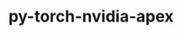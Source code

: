 ---
title: "py-torch-nvidia-apex"
layout: cache
categories: [package, develop]
meta: {"compilers": ["gcc@13.2.0"], "num_specs": 40, "num_specs_by_stack": {"ml-linux-aarch64-cpu": 10, "ml-linux-aarch64-cuda": 10, "ml-linux-x86_64-cpu": 11, "ml-linux-x86_64-cuda": 9, "root": 40}, "oss": ["ubuntu24.04"], "platforms": ["linux"], "stacks": ["ml-linux-aarch64-cpu", "ml-linux-aarch64-cuda", "ml-linux-x86_64-cpu", "ml-linux-x86_64-cuda", "root"], "targets": ["aarch64", "x86_64_v3"], "versions": ["24.04.01"]}
spec_details: [{"compiler": "gcc@13.2.0", "hash": "54r3xq7fskufmwttx74kij4tgl32tcaz", "os": "ubuntu24.04", "platform": "linux", "size": "-", "stacks": ["ml-linux-aarch64-cpu", "root"], "target": "aarch64", "variants": ["~bnp", "build_system=python_pip", "~cuda", "~cudnn_gbn_lib", "~fast_bottleneck", "~fast_layer_norm", "~fast_multihead_attn", "~fmhalib", "~focal_loss_cuda", "~fused_conv_bias_relu", "~fused_index_mul_2d", "~nccl_p2p_cuda", "patches:=8481b12,8e2e21a", "~peer_memory_cuda", "~permutation_search_cuda", "~transducer", "~xentropy"], "versions": ["24.04.01"]}, {"compiler": "gcc@13.2.0", "hash": "5n4txocmop44vtxb5ozsnilulj3zutjn", "os": "ubuntu24.04", "platform": "linux", "size": "-", "stacks": ["ml-linux-aarch64-cuda", "root"], "target": "aarch64", "variants": ["~bnp", "build_system=python_pip", "+cuda", "cuda_arch:=80", "~cudnn_gbn_lib", "~fast_bottleneck", "~fast_layer_norm", "~fast_multihead_attn", "~fmhalib", "~focal_loss_cuda", "~fused_conv_bias_relu", "~fused_index_mul_2d", "~nccl_p2p_cuda", "patches:=8481b12,8e2e21a", "~peer_memory_cuda", "~permutation_search_cuda", "~transducer", "~xentropy"], "versions": ["24.04.01"]}, {"compiler": "gcc@13.2.0", "hash": "5t2lex66mdyskovlnanrvfyogndvoqtp", "os": "ubuntu24.04", "platform": "linux", "size": "-", "stacks": ["ml-linux-x86_64-cpu", "root"], "target": "x86_64_v3", "variants": ["~bnp", "build_system=python_pip", "~cuda", "~cudnn_gbn_lib", "~fast_bottleneck", "~fast_layer_norm", "~fast_multihead_attn", "~fmhalib", "~focal_loss_cuda", "~fused_conv_bias_relu", "~fused_index_mul_2d", "~nccl_p2p_cuda", "patches:=8481b12,8e2e21a", "~peer_memory_cuda", "~permutation_search_cuda", "~transducer", "~xentropy"], "versions": ["24.04.01"]}, {"compiler": "gcc@13.2.0", "hash": "7iiftimrrqdnekroinko3aqqdilg2tfq", "os": "ubuntu24.04", "platform": "linux", "size": "-", "stacks": ["ml-linux-x86_64-cuda", "root"], "target": "x86_64_v3", "variants": ["~bnp", "build_system=python_pip", "+cuda", "cuda_arch:=80", "~cudnn_gbn_lib", "~fast_bottleneck", "~fast_layer_norm", "~fast_multihead_attn", "~fmhalib", "~focal_loss_cuda", "~fused_conv_bias_relu", "~fused_index_mul_2d", "~nccl_p2p_cuda", "patches:=8481b12,8e2e21a", "~peer_memory_cuda", "~permutation_search_cuda", "~transducer", "~xentropy"], "versions": ["24.04.01"]}, {"compiler": "gcc@13.2.0", "hash": "aaysg6u2ma7vjya5qe3zv2e7p6rvfow4", "os": "ubuntu24.04", "platform": "linux", "size": "-", "stacks": ["ml-linux-aarch64-cpu", "root"], "target": "aarch64", "variants": ["~bnp", "build_system=python_pip", "~cuda", "~cudnn_gbn_lib", "~fast_bottleneck", "~fast_layer_norm", "~fast_multihead_attn", "~fmhalib", "~focal_loss_cuda", "~fused_conv_bias_relu", "~fused_index_mul_2d", "~nccl_p2p_cuda", "patches:=8481b12,8e2e21a", "~peer_memory_cuda", "~permutation_search_cuda", "~transducer", "~xentropy"], "versions": ["24.04.01"]}, {"compiler": "gcc@13.2.0", "hash": "b4dldqkacq56w6mydgwy34wzofzfyflm", "os": "ubuntu24.04", "platform": "linux", "size": "-", "stacks": ["ml-linux-x86_64-cpu", "root"], "target": "x86_64_v3", "variants": ["~bnp", "build_system=python_pip", "~cuda", "~cudnn_gbn_lib", "~fast_bottleneck", "~fast_layer_norm", "~fast_multihead_attn", "~fmhalib", "~focal_loss_cuda", "~fused_conv_bias_relu", "~fused_index_mul_2d", "~nccl_p2p_cuda", "patches:=8481b12,8e2e21a", "~peer_memory_cuda", "~permutation_search_cuda", "~transducer", "~xentropy"], "versions": ["24.04.01"]}, {"compiler": "gcc@13.2.0", "hash": "bafgkunf4tw62b2ls6egly5ei6qgs6y2", "os": "ubuntu24.04", "platform": "linux", "size": "-", "stacks": ["ml-linux-aarch64-cpu", "root"], "target": "aarch64", "variants": ["~bnp", "build_system=python_pip", "~cuda", "~cudnn_gbn_lib", "~fast_bottleneck", "~fast_layer_norm", "~fast_multihead_attn", "~fmhalib", "~focal_loss_cuda", "~fused_conv_bias_relu", "~fused_index_mul_2d", "~nccl_p2p_cuda", "patches:=8481b12,8e2e21a", "~peer_memory_cuda", "~permutation_search_cuda", "~transducer", "~xentropy"], "versions": ["24.04.01"]}, {"compiler": "gcc@13.2.0", "hash": "bdi6yun6e7gcvckc2hezelavlditc6g2", "os": "ubuntu24.04", "platform": "linux", "size": "-", "stacks": ["ml-linux-aarch64-cuda", "root"], "target": "aarch64", "variants": ["~bnp", "build_system=python_pip", "+cuda", "cuda_arch:=80", "~cudnn_gbn_lib", "~fast_bottleneck", "~fast_layer_norm", "~fast_multihead_attn", "~fmhalib", "~focal_loss_cuda", "~fused_conv_bias_relu", "~fused_index_mul_2d", "~nccl_p2p_cuda", "patches:=8481b12,8e2e21a", "~peer_memory_cuda", "~permutation_search_cuda", "~transducer", "~xentropy"], "versions": ["24.04.01"]}, {"compiler": "gcc@13.2.0", "hash": "chwbhlpfov4v5e3bnhybtvsohw2i5hkh", "os": "ubuntu24.04", "platform": "linux", "size": "-", "stacks": ["ml-linux-x86_64-cpu", "root"], "target": "x86_64_v3", "variants": ["~bnp", "build_system=python_pip", "~cuda", "~cudnn_gbn_lib", "~fast_bottleneck", "~fast_layer_norm", "~fast_multihead_attn", "~fmhalib", "~focal_loss_cuda", "~fused_conv_bias_relu", "~fused_index_mul_2d", "~nccl_p2p_cuda", "patches:=8481b12,8e2e21a", "~peer_memory_cuda", "~permutation_search_cuda", "~transducer", "~xentropy"], "versions": ["24.04.01"]}, {"compiler": "gcc@13.2.0", "hash": "ddsf3dsn2alnbmr42uho67b7un6gg47z", "os": "ubuntu24.04", "platform": "linux", "size": "-", "stacks": ["ml-linux-x86_64-cuda", "root"], "target": "x86_64_v3", "variants": ["~bnp", "build_system=python_pip", "+cuda", "cuda_arch:=80", "~cudnn_gbn_lib", "~fast_bottleneck", "~fast_layer_norm", "~fast_multihead_attn", "~fmhalib", "~focal_loss_cuda", "~fused_conv_bias_relu", "~fused_index_mul_2d", "~nccl_p2p_cuda", "patches:=8481b12,8e2e21a", "~peer_memory_cuda", "~permutation_search_cuda", "~transducer", "~xentropy"], "versions": ["24.04.01"]}, {"compiler": "gcc@13.2.0", "hash": "dqaxmgljkoopfg3kh4vpg3esm3njewbo", "os": "ubuntu24.04", "platform": "linux", "size": "-", "stacks": ["ml-linux-aarch64-cuda", "root"], "target": "aarch64", "variants": ["~bnp", "build_system=python_pip", "+cuda", "cuda_arch:=80", "~cudnn_gbn_lib", "~fast_bottleneck", "~fast_layer_norm", "~fast_multihead_attn", "~fmhalib", "~focal_loss_cuda", "~fused_conv_bias_relu", "~fused_index_mul_2d", "~nccl_p2p_cuda", "patches:=8481b12,8e2e21a", "~peer_memory_cuda", "~permutation_search_cuda", "~transducer", "~xentropy"], "versions": ["24.04.01"]}, {"compiler": "gcc@13.2.0", "hash": "dwvxifi2zif2o2vysacstvvlp4npace4", "os": "ubuntu24.04", "platform": "linux", "size": "-", "stacks": ["ml-linux-x86_64-cpu", "root"], "target": "x86_64_v3", "variants": ["~bnp", "build_system=python_pip", "~cuda", "~cudnn_gbn_lib", "~fast_bottleneck", "~fast_layer_norm", "~fast_multihead_attn", "~fmhalib", "~focal_loss_cuda", "~fused_conv_bias_relu", "~fused_index_mul_2d", "~nccl_p2p_cuda", "patches:=8481b12,8e2e21a", "~peer_memory_cuda", "~permutation_search_cuda", "~transducer", "~xentropy"], "versions": ["24.04.01"]}, {"compiler": "gcc@13.2.0", "hash": "elvmxelikxdkrdbsnaeytkvlx2xiqrbf", "os": "ubuntu24.04", "platform": "linux", "size": "-", "stacks": ["ml-linux-aarch64-cpu", "root"], "target": "aarch64", "variants": ["~bnp", "build_system=python_pip", "~cuda", "~cudnn_gbn_lib", "~fast_bottleneck", "~fast_layer_norm", "~fast_multihead_attn", "~fmhalib", "~focal_loss_cuda", "~fused_conv_bias_relu", "~fused_index_mul_2d", "~nccl_p2p_cuda", "patches:=8481b12,8e2e21a", "~peer_memory_cuda", "~permutation_search_cuda", "~transducer", "~xentropy"], "versions": ["24.04.01"]}, {"compiler": "gcc@13.2.0", "hash": "gb7byb6ogrttuibfqddwdlfctip7747r", "os": "ubuntu24.04", "platform": "linux", "size": "-", "stacks": ["ml-linux-x86_64-cuda", "root"], "target": "x86_64_v3", "variants": ["~bnp", "build_system=python_pip", "+cuda", "cuda_arch:=80", "~cudnn_gbn_lib", "~fast_bottleneck", "~fast_layer_norm", "~fast_multihead_attn", "~fmhalib", "~focal_loss_cuda", "~fused_conv_bias_relu", "~fused_index_mul_2d", "~nccl_p2p_cuda", "patches:=8481b12,8e2e21a", "~peer_memory_cuda", "~permutation_search_cuda", "~transducer", "~xentropy"], "versions": ["24.04.01"]}, {"compiler": "gcc@13.2.0", "hash": "he5lm2bmgfedwkvkskqctz6grh2ubo2s", "os": "ubuntu24.04", "platform": "linux", "size": "-", "stacks": ["ml-linux-aarch64-cuda", "root"], "target": "aarch64", "variants": ["~bnp", "build_system=python_pip", "+cuda", "cuda_arch:=80", "~cudnn_gbn_lib", "~fast_bottleneck", "~fast_layer_norm", "~fast_multihead_attn", "~fmhalib", "~focal_loss_cuda", "~fused_conv_bias_relu", "~fused_index_mul_2d", "~nccl_p2p_cuda", "patches:=8481b12,8e2e21a", "~peer_memory_cuda", "~permutation_search_cuda", "~transducer", "~xentropy"], "versions": ["24.04.01"]}, {"compiler": "gcc@13.2.0", "hash": "huerns6d3wtk3neuwnkv46ptluytppsg", "os": "ubuntu24.04", "platform": "linux", "size": "-", "stacks": ["ml-linux-aarch64-cuda", "root"], "target": "aarch64", "variants": ["~bnp", "build_system=python_pip", "+cuda", "cuda_arch:=80", "~cudnn_gbn_lib", "~fast_bottleneck", "~fast_layer_norm", "~fast_multihead_attn", "~fmhalib", "~focal_loss_cuda", "~fused_conv_bias_relu", "~fused_index_mul_2d", "~nccl_p2p_cuda", "patches:=8481b12,8e2e21a", "~peer_memory_cuda", "~permutation_search_cuda", "~transducer", "~xentropy"], "versions": ["24.04.01"]}, {"compiler": "gcc@13.2.0", "hash": "i4svdra4nej7pntkrhdt6f4wonfeq5u2", "os": "ubuntu24.04", "platform": "linux", "size": "-", "stacks": ["ml-linux-aarch64-cpu", "root"], "target": "aarch64", "variants": ["~bnp", "build_system=python_pip", "~cuda", "~cudnn_gbn_lib", "~fast_bottleneck", "~fast_layer_norm", "~fast_multihead_attn", "~fmhalib", "~focal_loss_cuda", "~fused_conv_bias_relu", "~fused_index_mul_2d", "~nccl_p2p_cuda", "patches:=8481b12,8e2e21a", "~peer_memory_cuda", "~permutation_search_cuda", "~transducer", "~xentropy"], "versions": ["24.04.01"]}, {"compiler": "gcc@13.2.0", "hash": "irk2lwa3l23xohpfvrbqofomvxpebjs3", "os": "ubuntu24.04", "platform": "linux", "size": "-", "stacks": ["ml-linux-aarch64-cuda", "root"], "target": "aarch64", "variants": ["~bnp", "build_system=python_pip", "+cuda", "cuda_arch:=80", "~cudnn_gbn_lib", "~fast_bottleneck", "~fast_layer_norm", "~fast_multihead_attn", "~fmhalib", "~focal_loss_cuda", "~fused_conv_bias_relu", "~fused_index_mul_2d", "~nccl_p2p_cuda", "patches:=8481b12,8e2e21a", "~peer_memory_cuda", "~permutation_search_cuda", "~transducer", "~xentropy"], "versions": ["24.04.01"]}, {"compiler": "gcc@13.2.0", "hash": "jh5utxwomtvfay2ksggzefj5e2oxoxja", "os": "ubuntu24.04", "platform": "linux", "size": "-", "stacks": ["ml-linux-x86_64-cuda", "root"], "target": "x86_64_v3", "variants": ["~bnp", "build_system=python_pip", "+cuda", "cuda_arch:=80", "~cudnn_gbn_lib", "~fast_bottleneck", "~fast_layer_norm", "~fast_multihead_attn", "~fmhalib", "~focal_loss_cuda", "~fused_conv_bias_relu", "~fused_index_mul_2d", "~nccl_p2p_cuda", "patches:=8481b12,8e2e21a", "~peer_memory_cuda", "~permutation_search_cuda", "~transducer", "~xentropy"], "versions": ["24.04.01"]}, {"compiler": "gcc@13.2.0", "hash": "l7wnwdyr53mgg36unhqkw4dnoru5e7iv", "os": "ubuntu24.04", "platform": "linux", "size": "-", "stacks": ["ml-linux-x86_64-cuda", "root"], "target": "x86_64_v3", "variants": ["~bnp", "build_system=python_pip", "+cuda", "cuda_arch:=80", "~cudnn_gbn_lib", "~fast_bottleneck", "~fast_layer_norm", "~fast_multihead_attn", "~fmhalib", "~focal_loss_cuda", "~fused_conv_bias_relu", "~fused_index_mul_2d", "~nccl_p2p_cuda", "patches:=8481b12,8e2e21a", "~peer_memory_cuda", "~permutation_search_cuda", "~transducer", "~xentropy"], "versions": ["24.04.01"]}, {"compiler": "gcc@13.2.0", "hash": "laxorikix77io2ictrmcls5cbo4ugpny", "os": "ubuntu24.04", "platform": "linux", "size": "-", "stacks": ["ml-linux-x86_64-cpu", "root"], "target": "x86_64_v3", "variants": ["~bnp", "build_system=python_pip", "~cuda", "~cudnn_gbn_lib", "~fast_bottleneck", "~fast_layer_norm", "~fast_multihead_attn", "~fmhalib", "~focal_loss_cuda", "~fused_conv_bias_relu", "~fused_index_mul_2d", "~nccl_p2p_cuda", "patches:=8481b12,8e2e21a", "~peer_memory_cuda", "~permutation_search_cuda", "~transducer", "~xentropy"], "versions": ["24.04.01"]}, {"compiler": "gcc@13.2.0", "hash": "llrypp5kaztsbxf6jzmhvmhsauy2qihd", "os": "ubuntu24.04", "platform": "linux", "size": "-", "stacks": ["ml-linux-aarch64-cuda", "root"], "target": "aarch64", "variants": ["~bnp", "build_system=python_pip", "+cuda", "cuda_arch:=80", "~cudnn_gbn_lib", "~fast_bottleneck", "~fast_layer_norm", "~fast_multihead_attn", "~fmhalib", "~focal_loss_cuda", "~fused_conv_bias_relu", "~fused_index_mul_2d", "~nccl_p2p_cuda", "patches:=8481b12,8e2e21a", "~peer_memory_cuda", "~permutation_search_cuda", "~transducer", "~xentropy"], "versions": ["24.04.01"]}, {"compiler": "gcc@13.2.0", "hash": "m6rgim2z7sgwrjils4w3uobsx6whdlfm", "os": "ubuntu24.04", "platform": "linux", "size": "-", "stacks": ["ml-linux-x86_64-cpu", "root"], "target": "x86_64_v3", "variants": ["~bnp", "build_system=python_pip", "~cuda", "~cudnn_gbn_lib", "~fast_bottleneck", "~fast_layer_norm", "~fast_multihead_attn", "~fmhalib", "~focal_loss_cuda", "~fused_conv_bias_relu", "~fused_index_mul_2d", "~nccl_p2p_cuda", "patches:=8481b12,8e2e21a", "~peer_memory_cuda", "~permutation_search_cuda", "~transducer", "~xentropy"], "versions": ["24.04.01"]}, {"compiler": "gcc@13.2.0", "hash": "mq5ogyqx4cui4iq6d4fojkd72rxpetnj", "os": "ubuntu24.04", "platform": "linux", "size": "-", "stacks": ["ml-linux-x86_64-cuda", "root"], "target": "x86_64_v3", "variants": ["~bnp", "build_system=python_pip", "+cuda", "cuda_arch:=80", "~cudnn_gbn_lib", "~fast_bottleneck", "~fast_layer_norm", "~fast_multihead_attn", "~fmhalib", "~focal_loss_cuda", "~fused_conv_bias_relu", "~fused_index_mul_2d", "~nccl_p2p_cuda", "patches:=8481b12,8e2e21a", "~peer_memory_cuda", "~permutation_search_cuda", "~transducer", "~xentropy"], "versions": ["24.04.01"]}, {"compiler": "gcc@13.2.0", "hash": "mv65ukemnx3ro5o6gvyx4gappwnc3ur2", "os": "ubuntu24.04", "platform": "linux", "size": "-", "stacks": ["ml-linux-aarch64-cpu", "root"], "target": "aarch64", "variants": ["~bnp", "build_system=python_pip", "~cuda", "~cudnn_gbn_lib", "~fast_bottleneck", "~fast_layer_norm", "~fast_multihead_attn", "~fmhalib", "~focal_loss_cuda", "~fused_conv_bias_relu", "~fused_index_mul_2d", "~nccl_p2p_cuda", "patches:=8481b12,8e2e21a", "~peer_memory_cuda", "~permutation_search_cuda", "~transducer", "~xentropy"], "versions": ["24.04.01"]}, {"compiler": "gcc@13.2.0", "hash": "n2wywy4qvc67au4b6xvf76ug6mklrp22", "os": "ubuntu24.04", "platform": "linux", "size": "-", "stacks": ["ml-linux-aarch64-cpu", "root"], "target": "aarch64", "variants": ["~bnp", "build_system=python_pip", "~cuda", "~cudnn_gbn_lib", "~fast_bottleneck", "~fast_layer_norm", "~fast_multihead_attn", "~fmhalib", "~focal_loss_cuda", "~fused_conv_bias_relu", "~fused_index_mul_2d", "~nccl_p2p_cuda", "patches:=8481b12,8e2e21a", "~peer_memory_cuda", "~permutation_search_cuda", "~transducer", "~xentropy"], "versions": ["24.04.01"]}, {"compiler": "gcc@13.2.0", "hash": "ooqtj52nxpa6wgtm5td4q3w3xjjgceeu", "os": "ubuntu24.04", "platform": "linux", "size": "-", "stacks": ["ml-linux-x86_64-cpu", "root"], "target": "x86_64_v3", "variants": ["~bnp", "build_system=python_pip", "~cuda", "~cudnn_gbn_lib", "~fast_bottleneck", "~fast_layer_norm", "~fast_multihead_attn", "~fmhalib", "~focal_loss_cuda", "~fused_conv_bias_relu", "~fused_index_mul_2d", "~nccl_p2p_cuda", "patches:=8481b12,8e2e21a", "~peer_memory_cuda", "~permutation_search_cuda", "~transducer", "~xentropy"], "versions": ["24.04.01"]}, {"compiler": "gcc@13.2.0", "hash": "oy3agshnfoznhvvpyzvlj7dmszx33w4k", "os": "ubuntu24.04", "platform": "linux", "size": "-", "stacks": ["ml-linux-x86_64-cuda", "root"], "target": "x86_64_v3", "variants": ["~bnp", "build_system=python_pip", "+cuda", "cuda_arch:=80", "~cudnn_gbn_lib", "~fast_bottleneck", "~fast_layer_norm", "~fast_multihead_attn", "~fmhalib", "~focal_loss_cuda", "~fused_conv_bias_relu", "~fused_index_mul_2d", "~nccl_p2p_cuda", "patches:=8481b12,8e2e21a", "~peer_memory_cuda", "~permutation_search_cuda", "~transducer", "~xentropy"], "versions": ["24.04.01"]}, {"compiler": "gcc@13.2.0", "hash": "povrucvbptjc3m3zl7vqttqamc7lrwkk", "os": "ubuntu24.04", "platform": "linux", "size": "-", "stacks": ["ml-linux-x86_64-cpu", "root"], "target": "x86_64_v3", "variants": ["~bnp", "build_system=python_pip", "~cuda", "~cudnn_gbn_lib", "~fast_bottleneck", "~fast_layer_norm", "~fast_multihead_attn", "~fmhalib", "~focal_loss_cuda", "~fused_conv_bias_relu", "~fused_index_mul_2d", "~nccl_p2p_cuda", "patches:=8481b12,8e2e21a", "~peer_memory_cuda", "~permutation_search_cuda", "~transducer", "~xentropy"], "versions": ["24.04.01"]}, {"compiler": "gcc@13.2.0", "hash": "pwv3pobmpqc4rx236s3iuk2yo5wej4tz", "os": "ubuntu24.04", "platform": "linux", "size": "-", "stacks": ["ml-linux-x86_64-cpu", "root"], "target": "x86_64_v3", "variants": ["~bnp", "build_system=python_pip", "~cuda", "~cudnn_gbn_lib", "~fast_bottleneck", "~fast_layer_norm", "~fast_multihead_attn", "~fmhalib", "~focal_loss_cuda", "~fused_conv_bias_relu", "~fused_index_mul_2d", "~nccl_p2p_cuda", "patches:=8481b12,8e2e21a", "~peer_memory_cuda", "~permutation_search_cuda", "~transducer", "~xentropy"], "versions": ["24.04.01"]}, {"compiler": "gcc@13.2.0", "hash": "q2ebzveu43235fp6nawggoizoicgihyb", "os": "ubuntu24.04", "platform": "linux", "size": "-", "stacks": ["ml-linux-aarch64-cuda", "root"], "target": "aarch64", "variants": ["~bnp", "build_system=python_pip", "+cuda", "cuda_arch:=80", "~cudnn_gbn_lib", "~fast_bottleneck", "~fast_layer_norm", "~fast_multihead_attn", "~fmhalib", "~focal_loss_cuda", "~fused_conv_bias_relu", "~fused_index_mul_2d", "~nccl_p2p_cuda", "patches:=8481b12,8e2e21a", "~peer_memory_cuda", "~permutation_search_cuda", "~transducer", "~xentropy"], "versions": ["24.04.01"]}, {"compiler": "gcc@13.2.0", "hash": "qimjxqni5fw7w7f5bszuyntt3ieeglgw", "os": "ubuntu24.04", "platform": "linux", "size": "-", "stacks": ["ml-linux-aarch64-cpu", "root"], "target": "aarch64", "variants": ["~bnp", "build_system=python_pip", "~cuda", "~cudnn_gbn_lib", "~fast_bottleneck", "~fast_layer_norm", "~fast_multihead_attn", "~fmhalib", "~focal_loss_cuda", "~fused_conv_bias_relu", "~fused_index_mul_2d", "~nccl_p2p_cuda", "patches:=8481b12,8e2e21a", "~peer_memory_cuda", "~permutation_search_cuda", "~transducer", "~xentropy"], "versions": ["24.04.01"]}, {"compiler": "gcc@13.2.0", "hash": "ranmbuucqlg6mzqypbrtxxhlk7k5427i", "os": "ubuntu24.04", "platform": "linux", "size": "-", "stacks": ["ml-linux-x86_64-cuda", "root"], "target": "x86_64_v3", "variants": ["~bnp", "build_system=python_pip", "+cuda", "cuda_arch:=80", "~cudnn_gbn_lib", "~fast_bottleneck", "~fast_layer_norm", "~fast_multihead_attn", "~fmhalib", "~focal_loss_cuda", "~fused_conv_bias_relu", "~fused_index_mul_2d", "~nccl_p2p_cuda", "patches:=8481b12,8e2e21a", "~peer_memory_cuda", "~permutation_search_cuda", "~transducer", "~xentropy"], "versions": ["24.04.01"]}, {"compiler": "gcc@13.2.0", "hash": "rlgrzqxrqqwzizbwvwibqoyv5hamq4ym", "os": "ubuntu24.04", "platform": "linux", "size": "-", "stacks": ["ml-linux-x86_64-cpu", "root"], "target": "x86_64_v3", "variants": ["~bnp", "build_system=python_pip", "~cuda", "~cudnn_gbn_lib", "~fast_bottleneck", "~fast_layer_norm", "~fast_multihead_attn", "~fmhalib", "~focal_loss_cuda", "~fused_conv_bias_relu", "~fused_index_mul_2d", "~nccl_p2p_cuda", "patches:=8481b12,8e2e21a", "~peer_memory_cuda", "~permutation_search_cuda", "~transducer", "~xentropy"], "versions": ["24.04.01"]}, {"compiler": "gcc@13.2.0", "hash": "tjj3hsqjjiebft6y6zhrl5tgmv7cxh3s", "os": "ubuntu24.04", "platform": "linux", "size": "-", "stacks": ["ml-linux-aarch64-cuda", "root"], "target": "aarch64", "variants": ["~bnp", "build_system=python_pip", "+cuda", "cuda_arch:=80", "~cudnn_gbn_lib", "~fast_bottleneck", "~fast_layer_norm", "~fast_multihead_attn", "~fmhalib", "~focal_loss_cuda", "~fused_conv_bias_relu", "~fused_index_mul_2d", "~nccl_p2p_cuda", "patches:=8481b12,8e2e21a", "~peer_memory_cuda", "~permutation_search_cuda", "~transducer", "~xentropy"], "versions": ["24.04.01"]}, {"compiler": "gcc@13.2.0", "hash": "vreh333kqi36hbel3qix5krkpsi4vaxx", "os": "ubuntu24.04", "platform": "linux", "size": "-", "stacks": ["ml-linux-aarch64-cpu", "root"], "target": "aarch64", "variants": ["~bnp", "build_system=python_pip", "~cuda", "~cudnn_gbn_lib", "~fast_bottleneck", "~fast_layer_norm", "~fast_multihead_attn", "~fmhalib", "~focal_loss_cuda", "~fused_conv_bias_relu", "~fused_index_mul_2d", "~nccl_p2p_cuda", "patches:=8481b12,8e2e21a", "~peer_memory_cuda", "~permutation_search_cuda", "~transducer", "~xentropy"], "versions": ["24.04.01"]}, {"compiler": "gcc@13.2.0", "hash": "vzeyqaweofowibzvhhgufh7hncjg2hqu", "os": "ubuntu24.04", "platform": "linux", "size": "-", "stacks": ["ml-linux-x86_64-cuda", "root"], "target": "x86_64_v3", "variants": ["~bnp", "build_system=python_pip", "+cuda", "cuda_arch:=80", "~cudnn_gbn_lib", "~fast_bottleneck", "~fast_layer_norm", "~fast_multihead_attn", "~fmhalib", "~focal_loss_cuda", "~fused_conv_bias_relu", "~fused_index_mul_2d", "~nccl_p2p_cuda", "patches:=8481b12,8e2e21a", "~peer_memory_cuda", "~permutation_search_cuda", "~transducer", "~xentropy"], "versions": ["24.04.01"]}, {"compiler": "gcc@13.2.0", "hash": "xil234gqkp42ccc3sitd2jofimpbswma", "os": "ubuntu24.04", "platform": "linux", "size": "-", "stacks": ["ml-linux-aarch64-cpu", "root"], "target": "aarch64", "variants": ["~bnp", "build_system=python_pip", "~cuda", "~cudnn_gbn_lib", "~fast_bottleneck", "~fast_layer_norm", "~fast_multihead_attn", "~fmhalib", "~focal_loss_cuda", "~fused_conv_bias_relu", "~fused_index_mul_2d", "~nccl_p2p_cuda", "patches:=8481b12,8e2e21a", "~peer_memory_cuda", "~permutation_search_cuda", "~transducer", "~xentropy"], "versions": ["24.04.01"]}, {"compiler": "gcc@13.2.0", "hash": "xvqr6xip6kddypihzceqpa4zyk734b57", "os": "ubuntu24.04", "platform": "linux", "size": "-", "stacks": ["ml-linux-x86_64-cpu", "root"], "target": "x86_64_v3", "variants": ["~bnp", "build_system=python_pip", "~cuda", "~cudnn_gbn_lib", "~fast_bottleneck", "~fast_layer_norm", "~fast_multihead_attn", "~fmhalib", "~focal_loss_cuda", "~fused_conv_bias_relu", "~fused_index_mul_2d", "~nccl_p2p_cuda", "patches:=8481b12,8e2e21a", "~peer_memory_cuda", "~permutation_search_cuda", "~transducer", "~xentropy"], "versions": ["24.04.01"]}, {"compiler": "gcc@13.2.0", "hash": "xxojlmau6gk7vpycnmepyyvdjhnw76tm", "os": "ubuntu24.04", "platform": "linux", "size": "-", "stacks": ["ml-linux-aarch64-cuda", "root"], "target": "aarch64", "variants": ["~bnp", "build_system=python_pip", "+cuda", "cuda_arch:=80", "~cudnn_gbn_lib", "~fast_bottleneck", "~fast_layer_norm", "~fast_multihead_attn", "~fmhalib", "~focal_loss_cuda", "~fused_conv_bias_relu", "~fused_index_mul_2d", "~nccl_p2p_cuda", "patches:=8481b12,8e2e21a", "~peer_memory_cuda", "~permutation_search_cuda", "~transducer", "~xentropy"], "versions": ["24.04.01"]}]
---